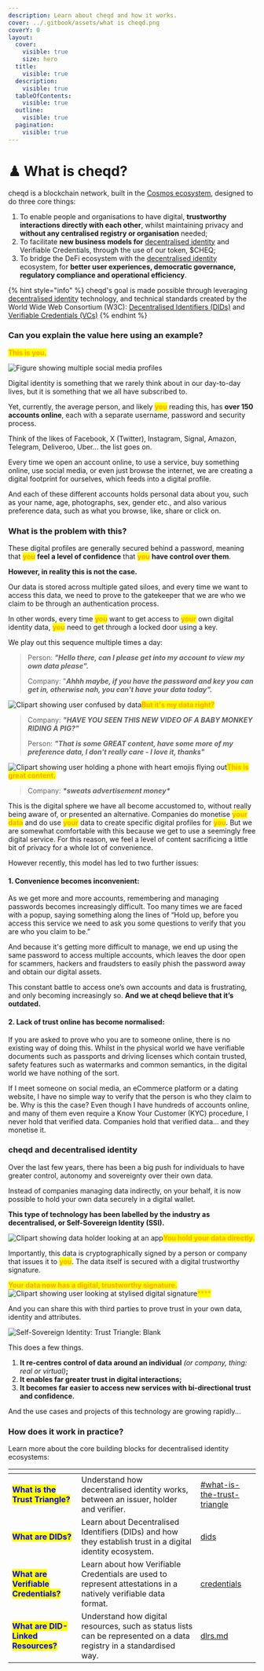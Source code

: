 ```yaml
---
description: Learn about cheqd and how it works.
cover: ../.gitbook/assets/what is cheqd.png
coverY: 0
layout:
  cover:
    visible: true
    size: hero
  title:
    visible: true
  description:
    visible: true
  tableOfContents:
    visible: true
  outline:
    visible: true
  pagination:
    visible: true
---
```


# ♟ What is cheqd?

cheqd is a blockchain network, built in the [Cosmos ecosystem](https://cosmos.network/), designed to do three core things:

1. To enable people and organisations to have digital, **trustworthy interactions directly with each other**, whilst maintaining privacy and **without any centralised registry or organisation** needed;
2. To facilitate **new business models for** [decentralised identity](../decentralised-identity/start.md) and Verifiable Credentials, through the use of our token, $CHEQ;
3. To bridge the DeFi ecosystem with the [decentralised identity](../decentralised-identity/start.md) ecosystem, for **better user experiences, democratic governance, regulatory compliance and operational efficiency**.

{% hint style="info" %}
cheqd's goal is made possible through leveraging [decentralised identity](../decentralised-identity/start.md) technology, and technical standards created by the World Wide Web Consortium (W3C): [Decentralised Identifiers (DIDs)](broken-reference) and [Verifiable Credentials (VCs)](../decentralised-identity/credentials/what-is-a-vc.md)
{% endhint %}

### Can you explain the value here using an example?

<mark style="color:orange;">**This is you.**</mark>

![Figure showing multiple social media profiles](<../.gitbook/assets/cheqd 101 - Social media icons image.png>)

Digital identity is something that we rarely think about in our day-to-day lives, but it is something that we all have subscribed to.

Yet, currently, the average person, and likely <mark style="color:orange;">**you**</mark> reading this, has **over 150 accounts online**, each with a separate username, password and security process.

Think of the likes of Facebook, X (Twitter), Instagram, Signal, Amazon, Telegram, Deliveroo, Uber... the list goes on.

Every time we open an account online, to use a service, buy something online, use social media, or even just browse the internet, we are creating a digital footprint for ourselves, which feeds into a digital profile.

And each of these different accounts holds personal data about you, such as your name, age, photographs, sex, gender etc., and also various preference data, such as what you browse, like, share or click on.

### **What is the problem with this?**

These digital profiles are generally secured behind a password, meaning that <mark style="color:orange;">**you**</mark> **feel a level of confidence** that <mark style="color:orange;">**you**</mark> **have control over them**.

**However, in reality this is not the case.**

Our data is stored across multiple gated siloes, and every time we want to access this data, we need to prove to the gatekeeper that we are who we claim to be through an authentication process.

In other words, every time <mark style="color:orange;">**you**</mark> want to get access to <mark style="color:orange;">**your**</mark> own digital identity data, <mark style="color:orange;">**you**</mark> need to get through a locked door using a key.

We play out this sequence multiple times a day:

> Person: _**"Hello there, can I please get into my account to view my own data please".**_
>
> Company: "_**Ahhh maybe, if you have the password and key you can get in, otherwise nah, you can't have your data today".**_

![Clipart showing user confused by data](<../.gitbook/assets/cheqd 101 - This is my data right.png>)<mark style="color:orange;">**But it's my data right?**</mark>

> Company: _**"HAVE YOU SEEN THIS NEW VIDEO OF A BABY MONKEY RIDING A PIG?"**_
>
> Person: _**"That is some GREAT content, have some more of my preference data, I don't really care - I love it, thanks"**_

![Clipart showing user holding a phone with heart emojis flying out](<../.gitbook/assets/cheqd 101 - This is great content image.png>)<mark style="color:orange;">**This is great content.**</mark>

> Company: _**\*sweats advertisement money\***_

This is the digital sphere we have all become accustomed to, without really being aware of, or presented an alternative. Companies do monetise <mark style="color:orange;">**your data**</mark> and do use <mark style="color:orange;">**your**</mark> data to create specific digital profiles for <mark style="color:orange;">**you**</mark>. But we are somewhat comfortable with this because we get to use a seemingly free digital service. For this reason, we feel a level of content sacrificing a little bit of privacy for a whole lot of convenience.

However recently, this model has led to two further issues:

#### **1. Convenience becomes inconvenient:**

As we get more and more accounts, remembering and managing passwords becomes increasingly difficult. Too many times we are faced with a popup, saying something along the lines of “Hold up, before you access this service we need to ask you some questions to verify that you are who you claim to be.”

And because it's getting more difficult to manage, we end up using the same password to access multiple accounts, which leaves the door open for scammers, hackers and fraudsters to easily phish the password away and obtain our digital assets.

This constant battle to access one’s own accounts and data is frustrating, and only becoming increasingly so. **And we at cheqd believe that it’s outdated.**

#### **2. Lack of trust online has become normalised:**

If you are asked to prove who you are to someone online, there is no existing way of doing this. Whilst in the physical world we have verifiable documents such as passports and driving licenses which contain trusted, safety features such as watermarks and common semantics, in the digital world we have nothing of the sort.

If I meet someone on social media, an eCommerce platform or a dating website, I have no simple way to verify that the person is who they claim to be. Why is this the case? Even though I have hundreds of accounts online, and many of them even require a Know Your Customer (KYC) procedure, I never hold that verified data. Companies hold that verified data... and they monetise it.

### cheqd and decentralised identity

Over the last few years, there has been a big push for individuals to have greater control, autonomy and sovereignty over their own data.

Instead of companies managing data indirectly, on your behalf, it is now possible to hold your own data securely in a digital wallet.

**This type of technology has been labelled by the industry as decentralised, or Self-Sovereign Identity (SSI).**

![Clipart showing data holder looking at an app](<../.gitbook/assets/cheqd 101 - You hold your data directly.png>)<mark style="color:orange;">**You hold your data directly.**</mark>

Importantly, this data is cryptographically signed by a person or company that issues it to <mark style="color:orange;">**you**</mark>. The data itself is secured with a digital trustworthy signature.

<mark style="color:orange;">**Your data now has a digital, trustworthy signature.**</mark> ![Clipart showing user looking at stylised digital signature](<../.gitbook/assets/cheqd 101 - Digital trustworthy signature.png>)<mark style="color:orange;">\*\*\*\*</mark>

And you can share this with third parties to prove trust in your own data, identity and attributes.

![Self-Sovereign Identity: Trust Triangle: Blank](<../.gitbook/assets/Trust Triangle - blank.png>)

This does a few things.

1. **It re-centres control of data around an individual** _(or company, thing: real or virtual)_**;**
2. **It enables far greater trust in digital interactions;**
3. **It becomes far easier to access new services with bi-directional trust and confidence.**

And the use cases and projects of this technology are growing rapidly...

### How does it work in practice?

Learn more about the core building blocks for decentralised identity ecosystems:

<table data-card-size="large" data-view="cards"><thead><tr><th></th><th></th><th data-hidden data-card-target data-type="content-ref"></th></tr></thead><tbody><tr><td><mark style="color:blue;"><strong>What is the Trust Triangle?</strong></mark></td><td>Understand how decentralised identity works, between an issuer, holder and verifier.</td><td><a href="../decentralised-identity/start.md#what-is-the-trust-triangle">#what-is-the-trust-triangle</a></td></tr><tr><td><mark style="color:blue;"><strong>What are DIDs?</strong></mark></td><td>Learn about Decentralised Identifiers (DIDs) and how they establish trust in a digital identity ecosystem.</td><td><a href="../decentralised-identity/dids/">dids</a></td></tr><tr><td><mark style="color:blue;"><strong>What are Verifiable Credentials?</strong></mark></td><td>Learn about how Verifiable Credentials are used to represent attestations in a natively verifiable data format.</td><td><a href="../decentralised-identity/credentials/">credentials</a></td></tr><tr><td><mark style="color:blue;"><strong>What are DID-Linked Resources?</strong></mark></td><td>Understand how digital resources, such as status lists can be represented on a data registry in a standardised way.</td><td><a href="../decentralised-identity/dlrs.md">dlrs.md</a></td></tr></tbody></table>
